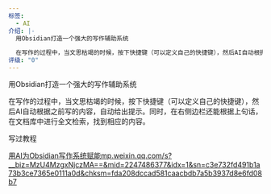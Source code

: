 ```yaml
---
标签:
  - AI
介绍: |-
  用Obsidian打造一个强大的写作辅助系统

  在写作的过程中，当文思枯竭的时候，按下快捷键（可以定义自己的快捷键），然后AI自动根据之前写的内容，自动给出提示。同时，在右侧边栏还能根据上句话，在文档库中进行全文检索，找到相应的内容。
评级: "0"
---
```

用Obsidian打造一个强大的写作辅助系统

在写作的过程中，当文思枯竭的时候，按下快捷键（可以定义自己的快捷键），然后AI自动根据之前写的内容，自动给出提示。同时，在右侧边栏还能根据上句话，在文档库中进行全文检索，找到相应的内容。

写过教程

[用AI为Obsidian写作系统赋能​mp.weixin.qq.com/s?__biz=MzU4MzgxNjczMA==&mid=2247486377&idx=1&sn=c3e732fd491b1a73b3ce7365e0111a0d&chksm=fda208dccad581caacbdb7a5b3937d8e6fd08b7](https://link.zhihu.com/?target=http%3A//mp.weixin.qq.com/s%3F__biz%3DMzU4MzgxNjczMA%3D%3D%26mid%3D2247486377%26idx%3D1%26sn%3Dc3e732fd491b1a73b3ce7365e0111a0d%26chksm%3Dfda208dccad581caacbdb7a5b3937d8e6fd08b781366ec50ae8ddb30559436c361f2a71d0c0a%26scene%3D21%23wechat_redirect)